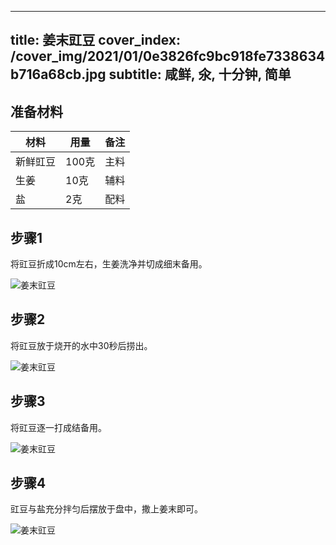 
---
title: 姜末豇豆
cover_index: /cover_img/2021/01/0e3826fc9bc918fe7338634b716a68cb.jpg
subtitle: 咸鲜, 氽, 十分钟, 简单
---

## 准备材料

| 材料     | 用量 | 备注|
| ------- | ----- | --- |
| 新鲜豇豆 | 100克| 主料 |
| 生姜 | 10克| 辅料 |
| 盐 | 2克| 配料 |

## 步骤1

将豇豆折成10cm左右，生姜洗净并切成细末备用。

![姜末豇豆](https://i8.meishichina.com/attachment/recipe/201010/201010191217125.JPG?x-oss-process=style/p320) 

## 步骤2

将豇豆放于烧开的水中30秒后捞出。

![姜末豇豆](https://i8.meishichina.com/attachment/recipe/201010/201010191219200.JPG?x-oss-process=style/p320) 

## 步骤3

将豇豆逐一打成结备用。

![姜末豇豆](https://i8.meishichina.com/attachment/recipe/201010/201010191220395.JPG?x-oss-process=style/p320) 

## 步骤4

豇豆与盐充分拌匀后摆放于盘中，撒上姜末即可。

![姜末豇豆](https://i8.meishichina.com/attachment/recipe/201010/201010191222110.JPG?x-oss-process=style/p320) 

